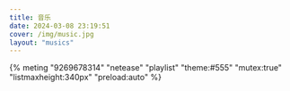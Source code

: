```yaml
---
title: 音乐
date: 2024-03-08 23:19:51
cover: /img/music.jpg
layout: "musics"
---
```

{% meting "9269678314" "netease" "playlist" "theme:#555" "mutex:true" "listmaxheight:340px" "preload:auto" %}